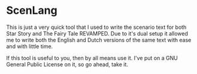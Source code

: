 # ScenLang

This is just a very quick tool that I used to write the scenario text for both Star Story and The Fairy Tale REVAMPED.
Due to it's dual setup it allowed me to write both the English and Dutch versions of the same text with ease and with little time.

If this tool is useful to you, then by all means use it. I've put on a GNU General Public License on it, so go ahead, take it.

